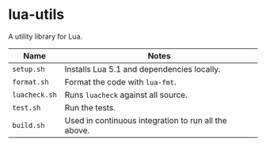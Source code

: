 # lua-utils

A utility library for Lua.

| Name          | Notes                                                |
| ------------- | ---------------------------------------------------- |
| `setup.sh`    | Installs Lua 5.1 and dependencies locally.           |
| `format.sh`   | Format the code with `lua-fmt`.                      |
| `luacheck.sh` | Runs `luacheck` against all source.                  |
| `test.sh`     | Run the tests.                                       |
| `build.sh`    | Used in continuous integration to run all the above. |
